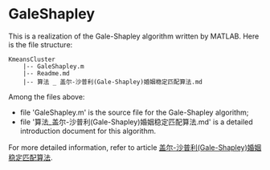 # GaleShapley

This is a realization of the Gale-Shapley algorithm written by MATLAB. Here is the file structure:

```
KmeansCluster
    |-- GaleShapley.m
    |-- Readme.md
    |-- 算法 _ 盖尔-沙普利(Gale-Shapley)婚姻稳定匹配算法.md
```
Among the files above:
- file 'GaleShapley.m' is the source file for the Gale-Shapley algorithm;
- file '算法_盖尔-沙普利(Gale-Shapley)婚姻稳定匹配算法.md' is a detailed introduction document for this algorithm. 

For more detailed information, refer to article [盖尔-沙普利(Gale-Shapley)婚姻稳定匹配算法](https://github.com/chentianyangWHU/GaleShapley/blob/master/%E7%AE%97%E6%B3%95_%E7%9B%96%E5%B0%94-%E6%B2%99%E6%99%AE%E5%88%A9(Gale-Shapley)%E5%A9%9A%E5%A7%BB%E7%A8%B3%E5%AE%9A%E5%8C%B9%E9%85%8D%E7%AE%97%E6%B3%95.md).
